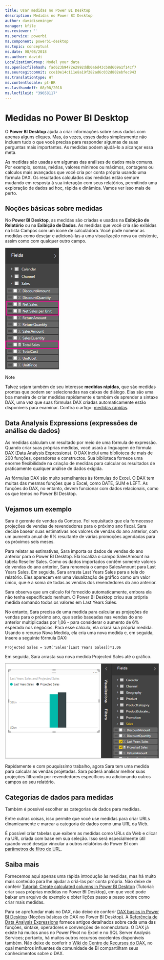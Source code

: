 ```yaml
---
title: Usar medidas no Power BI Desktop
description: Medidas no Power BI Desktop
author: davidiseminger
manager: kfile
ms.reviewer: ''
ms.service: powerbi
ms.component: powerbi-desktop
ms.topic: conceptual
ms.date: 08/08/2018
ms.author: davidi
LocalizationGroup: Model your data
ms.openlocfilehash: fad623b9472e2992ddb0a6d43cb8d669a1f14cf7
ms.sourcegitcommit: cce10e14c111e8a19f282ad6c032d802ebfec943
ms.translationtype: HT
ms.contentlocale: pt-BR
ms.lasthandoff: 08/08/2018
ms.locfileid: "39658117"
---
```

# <a name="measures-in-power-bi-desktop"></a>Medidas no Power BI Desktop

O **Power BI Desktop** ajuda a criar informações sobre seus dados com apenas alguns cliques. Mas, às vezes, esses dados simplesmente não incluem tudo o que você precisa para responder algumas de suas perguntas mais importantes. As medidas podem ajudá-lo a alcançar essa meta.

As medidas são usadas em algumas das análises de dados mais comuns. Por exemplo, somas, médias, valores mínimos ou máximos, contagens ou cálculos mais avançados que você cria por conta própria usando uma fórmula DAX. Os resultados calculados das medidas estão sempre mudando em resposta à sua interação com seus relatórios, permitindo uma exploração de dados ad hoc, rápida e dinâmica. Vamos ver isso mais de perto.

## <a name="understanding-measures"></a>Noções básicas sobre medidas

No **Power BI Desktop**, as medidas são criadas e usadas na **Exibição de Relatório** ou na **Exibição de Dados**. As medidas que você cria são exibidas na lista Campos com um ícone de calculadora. Você pode nomear as medidas como desejar e adicioná-las a uma visualização nova ou existente, assim como com qualquer outro campo.

![](media/desktop-measures/measuresinpbid_measinfieldlist.png)

> [!NOTE]
> Talvez sejam também de seu interesse **medidas rápidas**, que são medidas prontas que podem ser selecionadas nas caixas de diálogo. Elas são uma boa maneira de criar medidas rapidamente e também de aprender a sintaxe DAX, uma vez que suas fórmulas DAX criadas automaticamente estão disponíveis para examinar. Confira o artigo: [medidas rápidas](desktop-quick-measures.md).
> 
> 

## <a name="data-analysis-expressions"></a>Data Analysis Expressions (expressões de análise de dados)

As medidas calculam um resultado por meio de uma fórmula de expressão. Quando criar suas próprias medidas, você usará a linguagem de fórmula DAX [(Data Analysis Expressions)](https://msdn.microsoft.com/library/gg413422.aspx). O DAX inclui uma biblioteca de mais de 200 funções, operadores e constructos. Sua biblioteca fornece uma enorme flexibilidade na criação de medidas para calcular os resultados de praticamente qualquer análise de dados exigida.

As fórmulas DAX são muito semelhantes às fórmulas do Excel. O DAX tem muitas das mesmas funções que o Excel, como DATE, SUM e LEFT. As funções do DAX, no entanto, devem funcionar com dados relacionais, como os que temos no Power BI Desktop.

## <a name="lets-look-at-an-example"></a>Vejamos um exemplo
Sara é gerente de vendas da Contoso. Foi requisitado que ela fornecesse projeções de vendas de revendedores para o próximo ano fiscal. Sara decide basear suas estimativas nos valores de vendas do ano anterior, com um aumento anual de 6% resultante de várias promoções agendadas para os próximos seis meses.

Para relatar as estimativas, Sara importa os dados de vendas do ano anterior para o Power BI Desktop. Ela localiza o campo SalesAmount na tabela Reseller Sales. Como os dados importados contêm somente valores de vendas do ano anterior, Sara renomeia o campo SalesAmount para Last Years Sales. Em seguida, Sara arrasta Last Years Sales para a tela do relatório. Eles aparecem em uma visualização de gráfico como um valor único, que é a soma de todas as vendas dos revendedores do ano anterior.

Sara observa que um cálculo foi fornecido automaticamente, embora ela não tenha especificado nenhum. O Power BI Desktop criou sua própria medida somando todos os valores em Last Years Sales.

No entanto, Sara precisa de uma medida para calcular as projeções de vendas para o próximo ano, que serão baseadas nas vendas do ano anterior multiplicadas por 1,06 - para considerar o aumento de 6% esperado nos negócios. Para esse cálculo, ela criará sua própria medida. Usando o recurso Nova Medida, ela cria uma nova medida e, em seguida, insere a seguinte fórmula DAX:

    Projected Sales = SUM('Sales'[Last Years Sales])*1.06

Em seguida, Sara arrasta sua nova medida Projected Sales até o gráfico.

![](media/desktop-measures/measuresinpbid_lastyearsales.png)

Rapidamente e com pouquíssimo trabalho, agora Sara tem uma medida para calcular as vendas projetadas. Sara poderá analisar melhor suas projeções filtrando por revendedores específicos ou adicionando outros campos ao seu relatório.

## <a name="data-categories-for-measures"></a>Categorias de dados para medidas

Também é possível escolher as categorias de dados para medidas. 

Entre outras coisas, isso permite que você use medidas para criar URLs dinamicamente e marcar a categoria de dados como uma URL da Web. 

É possível criar tabelas que exibem as medidas como URLs da Web e clicar na URL criada com base em sua seleção. Isso será especialmente útil quando você desejar vincular a outros relatórios do Power BI com [parâmetros de filtro de URL](service-url-filters.md).

## <a name="learn-more"></a>Saiba mais
Fornecemos aqui apenas uma rápida introdução às medidas, mas há muito mais conteúdo para lhe ajudar a criá-las por conta própria. Não deixe de conferir [Tutorial: Create calculated columns in Power BI Desktop](desktop-tutorial-create-measures.md) (Tutorial: criar suas próprias medidas no Power BI Desktop), em que você pode baixar um arquivo de exemplo e obter lições passo a passo sobre como criar mais medidas.  

Para se aprofundar mais no DAX, não deixe de conferir [DAX basics in Power BI Desktop](desktop-quickstart-learn-dax-basics.md) (Noções básicas do DAX no Power BI Desktop). A [Referência de Data Analysis Expressions](https://msdn.microsoft.com/library/gg413422.aspx) fornece artigos detalhados sobre cada uma das funções, sintaxe, operadores e convenções de nomenclatura. O DAX já existe há muitos anos no Power Pivot no Excel e no SQL Server Analysis Services; portanto, há muitos outros recursos excelentes disponíveis também. Não deixe de conferir o [Wiki do Centro de Recursos do DAX](http://social.technet.microsoft.com/wiki/contents/articles/1088.dax-resource-center.aspx), no qual membros influentes da comunidade de BI compartilham seus conhecimentos sobre o DAX.



